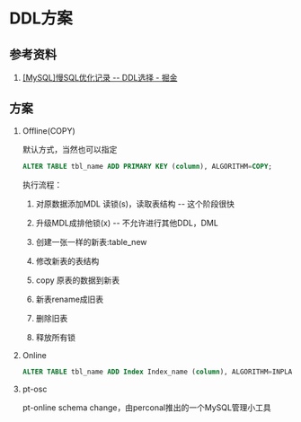 # DDL方案

## 参考资料

1. [[MySQL]慢SQL优化记录 -- DDL选择 - 掘金](https://juejin.cn/post/7224518612161396794)

## 方案

1. Offline(COPY)
   
   默认方式，当然也可以指定
   
   ```sql
   ALTER TABLE tbl_name ADD PRIMARY KEY (column), ALGORITHM=COPY;
   ```
   
   执行流程：
   
   1. 对原数据添加MDL 读锁(s)，读取表结构 -- 这个阶段很快
   
   2. 升级MDL成排他锁(x) -- 不允许进行其他DDL，DML
   
   3. 创建一张一样的新表:table_new
   
   4. 修改新表的表结构
   
   5. copy 原表的数据到新表
   
   6. 新表rename成旧表
   
   7. 删除旧表
   
   8. 释放所有锁

2. Online
   
   ```sql
   ALTER TABLE tbl_name ADD Index Index_name (column), ALGORITHM=INPLACE,LOCK=NONE;
   ```

3. pt-osc
   
   pt-online schema change，由perconal推出的一个MySQL管理小工具